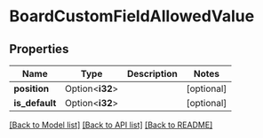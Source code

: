 # BoardCustomFieldAllowedValue

## Properties

Name | Type | Description | Notes
------------ | ------------- | ------------- | -------------
**position** | Option<**i32**> |  | [optional]
**is_default** | Option<**i32**> |  | [optional]

[[Back to Model list]](../README.md#documentation-for-models) [[Back to API list]](../README.md#documentation-for-api-endpoints) [[Back to README]](../README.md)


